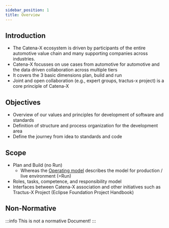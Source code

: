 ```yaml
---
sidebar_position: 1
title: Overview
---
```


## Introduction

- The Catena-X ecosystem is driven by participants of the entire automotive value chain and many supporting companies across industries.
- Catena-X focusses on use cases from automotive for automotive and the data driven collaboration across multiple tiers
- It covers the 3 basic dimensions plan, build and run
- Joint and open collaboration (e.g., expert groups, tractus-x project) is a core principle of Catena-X

## Objectives

- Overview of our values and principles for development of software and standards
- Definition of structure and process organization for the development area
- Define the journey from idea to standards and code

## Scope

- Plan and Build (no Run)
  - Whereas the [Operating model](https://catenax-ev.github.io/docs/next/operating-model/operating-model) describes the model for production / live environment (=Run)
- Roles, tasks, competence, and responsibility model
- Interfaces between Catena-X association and other initiatives such as Tractus-X Project (Eclipse Foundation Project Handbook)

## Non-Normative

:::info
This is not a normative Document!
:::
